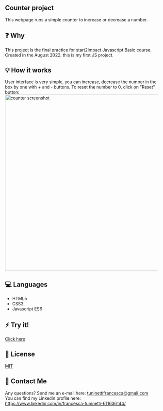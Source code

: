 
## Counter project
This webpage runs a simple counter to increase or decrease a number. 

## :question: Why
This project is the final practice for start2impact Javascript Basic course.<br>
Created in the August 2022, this is my first JS project.

## :bulb: How it works
User interface is very simple, you can increase, decrease the number in the box by one with + and - buttons. To reset the number to 0, click on "Reset" button:
</br>
<img width="580" alt="counter screenshot" src="https://user-images.githubusercontent.com/106266262/184733376-16a6b0d1-8973-4819-8aa3-2f19a723e4d4.png">

## :computer: Languages
* HTML5
* CSS3
* Javascript ES6

## :zap:  Try it!
<a href="https://fancy-beijinho-21f259.netlify.app" target="_blank"> Click here </a>

## :page_with_curl:  License
[MIT](https://choosealicense.com/licenses/mit/)

## :e-mail: Contact Me
Any questions? Send me an e-mail here: tuninettifrancesca@gmail.com <br>
You can find my Linkedin profile here: https://www.linkedin.com/in/francesca-tuninetti-611636144/
